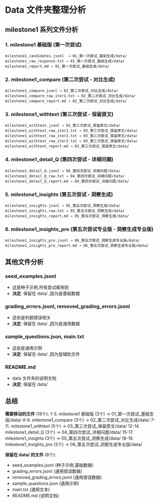 # Data 文件夹整理分析

## milestone1 系列文件分析

### 1. milestone1 基础版 (第一次尝试)
```
milestone1_candidates.jsonl  → 01_第一次尝试_基础生成/data/
milestone1_raw_response.txt → 01_第一次尝试_基础生成/data/
milestone1_report.md → 01_第一次尝试_基础生成/data/
```

### 2. milestone1_compare (第二次尝试 - 对比生成)
```
milestone1_compare.jsonl → 02_第二次尝试_对比生成/data/
milestone1_compare_raw_iter1.txt → 02_第二次尝试_对比生成/data/
milestone1_compare_report.md → 02_第二次尝试_对比生成/data/
```

### 3. milestone1_withtext (第三次尝试 - 保留原文)
```
milestone1_withtext.jsonl → 03_第三次尝试_保留原文/data/
milestone1_withtext_raw_iter1.txt → 03_第三次尝试_保留原文/data/
milestone1_withtext_raw_iter2.txt → 03_第三次尝试_保留原文/data/
milestone1_withtext_raw_iter3.txt → 03_第三次尝试_保留原文/data/
milestone1_withtext_report.md → 03_第三次尝试_保留原文/data/
```

### 4. milestone1_detail_Q (第四次尝试 - 详细问题)
```
milestone1_detail_Q.jsonl → 04_第四次尝试_详细问题/data/
milestone1_detail_Q_raw.txt → 04_第四次尝试_详细问题/data/
milestone1_detail_Q_report.md → 04_第四次尝试_详细问题/data/
```

### 5. milestone1_insights (第五次尝试 - 洞察生成)
```
milestone1_insights.jsonl → 05_第五次尝试_洞察生成/data/
milestone1_insights_raw.txt → 05_第五次尝试_洞察生成/data/
milestone1_insights_report.md → 05_第五次尝试_洞察生成/data/
```

### 6. milestone1_insights_pro (第五次尝试专业版 - 洞察生成专业版)
```
milestone1_insights_pro.jsonl → 06_第五次尝试_洞察生成专业版/data/
milestone1_insights_pro_report.md → 06_第五次尝试_洞察生成专业版/data/
```

## 其他文件分析

### seed_examples.jsonl
- 这是种子示例,所有尝试都用到
- **决定**: 保留在 data/ ,因为是基础数据

### grading_errors.jsonl, removed_grading_errors.jsonl
- 这些是判题错误相关
- **决定**: 保留在 data/ ,因为是通用数据

### sample_questions.json, main.txt
- 这些是通用示例
- **决定**: 保留在 data/ ,因为是辅助文件

### README.md
- data 文件夹的说明文档
- **决定**: 保留在 data/

## 总结

**需要移动的文件** (19个):
1-3. milestone1 基础版 (3个) → 01_第一次尝试_基础生成/data/
4-6. milestone1_compare (3个) → 02_第二次尝试_对比生成/data/
7-11. milestone1_withtext (5个) → 03_第三次尝试_保留原文/data/
12-14. milestone1_detail_Q (3个) → 04_第四次尝试_详细问题/data/
15-17. milestone1_insights (3个) → 05_第五次尝试_洞察生成/data/
18-19. milestone1_insights_pro (2个) → 06_第五次尝试_洞察生成专业版/data/

**保留在 data/ 的文件** (6个):
- seed_examples.jsonl (种子示例,基础数据)
- grading_errors.jsonl (通用错误数据)
- removed_grading_errors.jsonl (通用错误数据)
- sample_questions.json (通用示例)
- main.txt (通用文本)
- README.md (说明文档)
